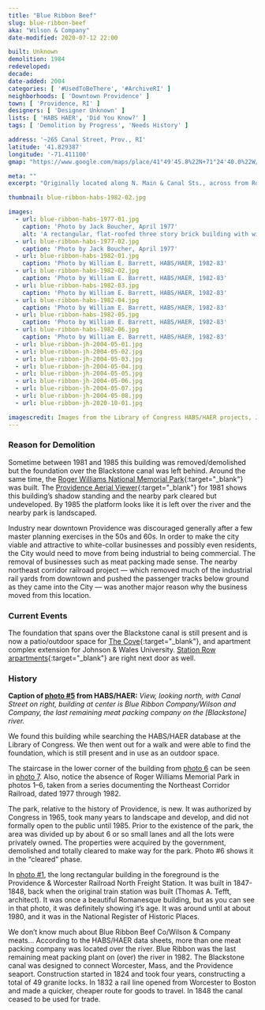 ```yaml
---
title: "Blue Ribbon Beef"
slug: blue-ribbon-beef
aka: "Wilson & Company"
date-modified: 2020-07-12 22:00

built: Unknown
demolition: 1984
redeveloped: 
decade: 
date-added: 2004
categories: [ '#UsedToBeThere', '#ArchiveRI' ]
neighborhoods: [ 'Downtown Providence' ]
town: [ 'Providence, RI' ]
designers: [ 'Designer Unknown' ]
lists: [ 'HABS HAER', 'Did You Know?' ]
tags: [ 'Demolition by Progress', 'Needs History' ]

address: '~265 Canal Street, Prov., RI'
latitude: '41.829387'
longitude: '-71.411100'
gmap: "https://www.google.com/maps/place/41°49'45.8%22N+71°24'40.0%22W/@41.829389,-71.4121943,400m"

meta: ""
excerpt: "Originally located along N. Main & Canal Sts., across from Roger Williams Park, Providence, the last meat-packing plant survived until the 1980s"

thumbnail: blue-ribbon-habs-1982-02.jpg

images:
  - url: blue-ribbon-habs-1977-01.jpg
    caption: 'Photo by Jack Boucher, April 1977'
    alt: 'A rectangular, flat-roofed three story brick building with windows on only the narrow sides. Two loading docks are along the first floor. All that remains are parts of the foundation and stairs along with the flat concrete floor that straddled the Blackstone River.'
  - url: blue-ribbon-habs-1977-02.jpg
    caption: 'Photo by Jack Boucher, April 1977'
  - url: blue-ribbon-habs-1982-01.jpg
    caption: 'Photo by William E. Barrett, HABS/HAER, 1982-83'
  - url: blue-ribbon-habs-1982-02.jpg
    caption: 'Photo by William E. Barrett, HABS/HAER, 1982-83'
  - url: blue-ribbon-habs-1982-03.jpg
    caption: 'Photo by William E. Barrett, HABS/HAER, 1982-83'
  - url: blue-ribbon-habs-1982-04.jpg
    caption: 'Photo by William E. Barrett, HABS/HAER, 1982-83'
  - url: blue-ribbon-habs-1982-05.jpg
    caption: 'Photo by William E. Barrett, HABS/HAER, 1982-83'
  - url: blue-ribbon-habs-1982-06.jpg
    caption: 'Photo by William E. Barrett, HABS/HAER, 1982-83'
  - url: blue-ribbon-jh-2004-05-01.jpg
  - url: blue-ribbon-jh-2004-05-02.jpg
  - url: blue-ribbon-jh-2004-05-03.jpg
  - url: blue-ribbon-jh-2004-05-04.jpg
  - url: blue-ribbon-jh-2004-05-05.jpg
  - url: blue-ribbon-jh-2004-05-06.jpg
  - url: blue-ribbon-jh-2004-05-07.jpg
  - url: blue-ribbon-jh-2004-05-08.jpg
  - url: blue-ribbon-jh-2020-10-01.jpg

imagescredit: Images from the Library of Congress HABS/HAER projects, Jack Boucher and William E. Barrett, photographers. 
---
```


### Reason for Demolition

Sometime between 1981 and 1985 this building was removed/demolished but the foundation over the Blackstone canal was left behind. Around the same time, the [Roger Williams National Memorial Park](//en.wikipedia.org/wiki/Roger_Williams_National_Memorial){:target="_blank"} was built. The [Providence Aerial Viewer](//pvdgis.maps.arcgis.com/apps/webappviewer/index.html?id=b1b3a4a4c66847a8b767cde26264246e){:target="_blank"} for 1981 shows this building’s shadow standing and the nearby park cleared but undeveloped. By 1985 the platform looks like it is left over the river and the nearby park is landscaped. 

Industry near downtown Providence was discouraged generally after a few master planning exercises in the 50s and 60s. In order to make the city viable and attractive to white-collar businesses and possibly even residents, the City would need to move from being industrial to being commercial. The removal of businesses such as meat packing made sense. The nearby northeast corridor railroad project — which removed much of the industrial rail yards from downtown and pushed the passenger tracks below ground as they came into the City — was another major reason why the business moved from this location. 


### Current Events

The foundation that spans over the Blackstone canal is still present and is now a patio/outdoor space for [The Cove](//livingoncampus.jwu.edu/providence-the-cove){:target="_blank"}, and apartment complex extension for Johnson & Wales University. [Station Row arpartments](//www.stationrowapts.com/){:target="_blank"} are right next door as well. 


### History

**Caption of [photo #5](#photo-5) from HABS/HAER:** _View, looking north, with Canal Street on right, building at center is Blue Ribbon Company/Wilson and Company, the last remaining meat packing company on the [Blackstone] river._ 

We found this building while searching the HABS/HAER database at the Library of Congress. We then went out for a walk and were able to find the foundation, which is still present and in use as an outdoor space.

The staircase in the lower corner of the building from [photo 6](#photo-6) can be seen in [photo 7](#photo-7). Also, notice the absence of Roger Williams Memorial Park in photos 1–6, taken from a series documenting the Northeast Corridor Railroad, dated 1977 through 1982.

The park, relative to the history of Providence, is new. It was authorized by Congress in 1965, took many years to landscape and develop, and did not formally open to the public until 1985. Prior to the existence of the park, the area was divided up by about 6 or so small lanes and all the lots were privately owned. The properties were acquired by the government, demolished and totally cleared to make way for the park. Photo #6 shows it in the “cleared” phase.

In [photo #1](#photo-1), the long rectangular building in the foreground is the Providence & Worcester Railroad North Freight Station. It was built in 1847-1848, back when the original train station was built (Thomas A. Tefft, architect). It was once a beautiful Romanesque building, but as you can see in that photo, it was definitely showing it’s age. It was around until at about 1980, and it was in the National Register of Historic Places.

We don’t know much about Blue Ribbon Beef Co/Wilson & Company meats… According to the HABS/HAER data sheets, more than one meat packing company was located over the river. Blue Ribbon was the last remaining meat packing plant on (over) the river in 1982. The Blackstone canal was designed to connect Worcester, Mass, and the Providence seaport. Construction started in 1824 and took four years, constructing a total of 49 granite locks. In 1832 a rail line opened from Worcester to Boston and made a quicker, cheaper route for goods to travel. In 1848 the canal ceased to be used for trade. 
